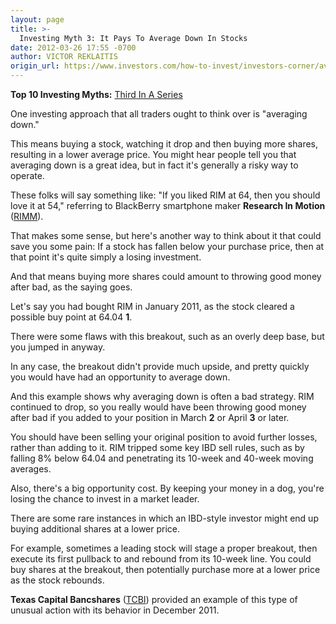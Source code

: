 ```yaml
---
layout: page
title: >-
  Investing Myth 3: It Pays To Average Down In Stocks
date: 2012-03-26 17:55 -0700
author: VICTOR REKLAITIS
origin_url: https://www.investors.com/how-to-invest/investors-corner/averaging-down-is-a-weak-strategy
---
```





**Top 10 Investing Myths:** [Third In A Series](http://news.investors.com/specialreport/604007/201203141812/top-10-investing-myths.aspx )


One investing approach that all traders ought to think over is "averaging down."


This means buying a stock, watching it drop and then buying more shares, resulting in a lower average price. You might hear people tell you that averaging down is a great idea, but in fact it's generally a risky way to operate.


These folks will say something like: "If you liked RIM at 64, then you should love it at 54," referring to BlackBerry smartphone maker **Research In Motion** ([RIMM](https://research.investors.com/quote.aspx?symbol=RIMM)).


That makes some sense, but here's another way to think about it that could save you some pain: If a stock has fallen below your purchase price, then at that point it's quite simply a losing investment.


And that means buying more shares could amount to throwing good money after bad, as the saying goes.


Let's say you had bought RIM in January 2011, as the stock cleared a possible buy point at 64.04 **1**.


There were some flaws with this breakout, such as an overly deep base, but you jumped in anyway.


In any case, the breakout didn't provide much upside, and pretty quickly you would have had an opportunity to average down.


And this example shows why averaging down is often a bad strategy. RIM continued to drop, so you really would have been throwing good money after bad if you added to your position in March **2** or April **3** or later.


You should have been selling your original position to avoid further losses, rather than adding to it. RIM tripped some key IBD sell rules, such as by falling 8% below 64.04 and penetrating its 10-week and 40-week moving averages.


Also, there's a big opportunity cost. By keeping your money in a dog, you're losing the chance to invest in a market leader.


There are some rare instances in which an IBD-style investor might end up buying additional shares at a lower price.


For example, sometimes a leading stock will stage a proper breakout, then execute its first pullback to and rebound from its 10-week line. You could buy shares at the breakout, then potentially purchase more at a lower price as the stock rebounds.


**Texas Capital Bancshares** ([TCBI](https://research.investors.com/quote.aspx?symbol=TCBI)) provided an example of this type of unusual action with its behavior in December 2011.




